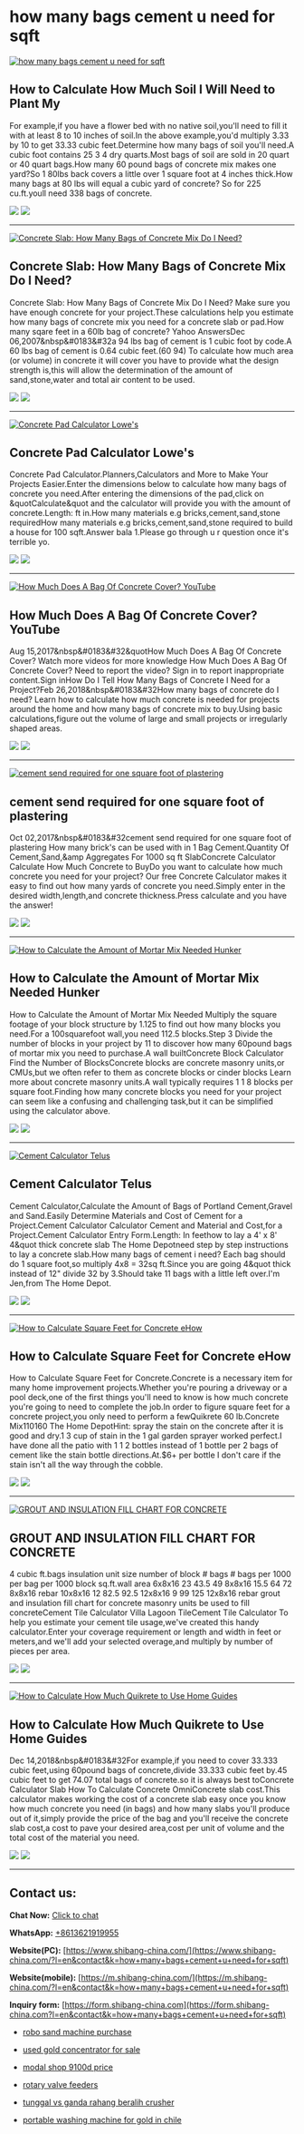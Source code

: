 # how many bags cement u need for sqft

<a href="https://swt.shibang-china.com/?l=en&img&k=how+many+bags+cement+u+need+for+sqft" target="_blank">![how many bags cement u need for sqft](http://static.shibang-china.com/all-800x300/869.jpg)</a>

## How to Calculate How Much Soil I Will Need to Plant My
For example,if you have a flower bed with no native soil,you'll need to fill it with at least 8 to 10 inches of soil.In the above example,you'd multiply 3.33 by 10 to get 33.33 cubic feet.Determine how many bags of soil you'll need.A cubic foot contains 25 3 4 dry quarts.Most bags of soil are sold in 20 quart or 40 quart bags.How many 60 pound bags of concrete mix makes one yard?So 1 80lbs back covers a little over 1 square foot at 4 inches thick.How many bags at 80 lbs will equal a cubic yard of concrete? So for 225 cu.ft.youll need 338 bags of concrete.


<a href="https://whatsapp.shibangsoft.com/WhatsApp.php" target="_blank" title="WhatsApp">![](http://static.shibang-china.com/icon/whatsapp.png)</a> <a href="https://swt.shibang-china.com/?l=en&icon&k=how+many+bags+cement+u+need+for+sqft" target="_blank">![](http://static.shibang-china.com/icon/chat-en.png)</a>

---

<a href="https://swt.shibang-china.com/?l=en&img&k=how+many+bags+cement+u+need+for+sqft" target="_blank">![Concrete Slab: How Many Bags of Concrete Mix Do I Need?](http://static.shibang-china.com/all-800x300/736.jpg)</a>

## Concrete Slab: How Many Bags of Concrete Mix Do I Need?
Concrete Slab: How Many Bags of Concrete Mix Do I Need? Make sure you have enough concrete for your project.These calculations help you estimate how many bags of concrete mix you need for a concrete slab or pad.How many sqare feet in a 60lb bag of concrete? Yahoo AnswersDec 06,2007&nbsp&#0183&#32a 94 lbs bag of cement is 1 cubic foot by code.A 60 lbs bag of cement is 0.64 cubic feet.(60 94) To calculate how much area (or volume) in concrete it will cover you have to provide what the design strength is,this will allow the determination of the amount of sand,stone,water and total air content to be used.


<a href="https://whatsapp.shibangsoft.com/WhatsApp.php" target="_blank" title="WhatsApp">![](http://static.shibang-china.com/icon/whatsapp.png)</a> <a href="https://swt.shibang-china.com/?l=en&icon&k=how+many+bags+cement+u+need+for+sqft" target="_blank">![](http://static.shibang-china.com/icon/chat-en.png)</a>

---

<a href="https://swt.shibang-china.com/?l=en&img&k=how+many+bags+cement+u+need+for+sqft" target="_blank">![Concrete Pad Calculator Lowe's](http://static.shibang-china.com/all-800x300/561.jpg)</a>

## Concrete Pad Calculator Lowe's
Concrete Pad Calculator.Planners,Calculators and More to Make Your Projects Easier.Enter the dimensions below to calculate how many bags of concrete you need.After entering the dimensions of the pad,click on &quotCalculate&quot and the calculator will provide you with the amount of concrete.Length: ft in.How many materials e.g bricks,cement,sand,stone requiredHow many materials e.g bricks,cement,sand,stone required to build a house for 100 sqft.Answer bala 1.Please go through u r question once it's terrible yo.


<a href="https://whatsapp.shibangsoft.com/WhatsApp.php" target="_blank" title="WhatsApp">![](http://static.shibang-china.com/icon/whatsapp.png)</a> <a href="https://swt.shibang-china.com/?l=en&icon&k=how+many+bags+cement+u+need+for+sqft" target="_blank">![](http://static.shibang-china.com/icon/chat-en.png)</a>

---

<a href="https://swt.shibang-china.com/?l=en&img&k=how+many+bags+cement+u+need+for+sqft" target="_blank">![How Much Does A Bag Of Concrete Cover? YouTube](http://static.shibang-china.com/all-800x300/1055.jpg)</a>

## How Much Does A Bag Of Concrete Cover? YouTube
Aug 15,2017&nbsp&#0183&#32&quotHow Much Does A Bag Of Concrete Cover? Watch more videos for more knowledge How Much Does A Bag Of Concrete Cover? Need to report the video? Sign in to report inappropriate content.Sign inHow Do I Tell How Many Bags of Concrete I Need for a Project?Feb 26,2018&nbsp&#0183&#32How many bags of concrete do I need? Learn how to calculate how much concrete is needed for projects around the home and how many bags of concrete mix to buy.Using basic calculations,figure out the volume of large and small projects or irregularly shaped areas.


<a href="https://whatsapp.shibangsoft.com/WhatsApp.php" target="_blank" title="WhatsApp">![](http://static.shibang-china.com/icon/whatsapp.png)</a> <a href="https://swt.shibang-china.com/?l=en&icon&k=how+many+bags+cement+u+need+for+sqft" target="_blank">![](http://static.shibang-china.com/icon/chat-en.png)</a>

---

<a href="https://swt.shibang-china.com/?l=en&img&k=how+many+bags+cement+u+need+for+sqft" target="_blank">![cement send required for one square foot of plastering](http://static.shibang-china.com/all-800x300/684.jpg)</a>

## cement send required for one square foot of plastering
Oct 02,2017&nbsp&#0183&#32cement send required for one square foot of plastering How many brick's can be used with in 1 Bag Cement.Quantity Of Cement,Sand,&amp Aggregates For 1000 sq ft SlabConcrete Calculator Calculate How Much Concrete to BuyDo you want to calculate how much concrete you need for your project? Our free Concrete Calculator makes it easy to find out how many yards of concrete you need.Simply enter in the desired width,length,and concrete thickness.Press calculate and you have the answer!


<a href="https://whatsapp.shibangsoft.com/WhatsApp.php" target="_blank" title="WhatsApp">![](http://static.shibang-china.com/icon/whatsapp.png)</a> <a href="https://swt.shibang-china.com/?l=en&icon&k=how+many+bags+cement+u+need+for+sqft" target="_blank">![](http://static.shibang-china.com/icon/chat-en.png)</a>

---

<a href="https://swt.shibang-china.com/?l=en&img&k=how+many+bags+cement+u+need+for+sqft" target="_blank">![How to Calculate the Amount of Mortar Mix Needed Hunker](http://static.shibang-china.com/all-800x300/496.jpg)</a>

## How to Calculate the Amount of Mortar Mix Needed Hunker
How to Calculate the Amount of Mortar Mix Needed Multiply the square footage of your block structure by 1.125 to find out how many blocks you need.For a 100squarefoot wall,you need 112.5 blocks.Step 3 Divide the number of blocks in your project by 11 to discover how many 60pound bags of mortar mix you need to purchase.A wall builtConcrete Block Calculator Find the Number of BlocksConcrete blocks are concrete masonry units,or CMUs,but we often refer to them as concrete blocks or cinder blocks Learn more about concrete masonry units.A wall typically requires 1 1 8 blocks per square foot.Finding how many concrete blocks you need for your project can seem like a confusing and challenging task,but it can be simplified using the calculator above.


<a href="https://whatsapp.shibangsoft.com/WhatsApp.php" target="_blank" title="WhatsApp">![](http://static.shibang-china.com/icon/whatsapp.png)</a> <a href="https://swt.shibang-china.com/?l=en&icon&k=how+many+bags+cement+u+need+for+sqft" target="_blank">![](http://static.shibang-china.com/icon/chat-en.png)</a>

---

<a href="https://swt.shibang-china.com/?l=en&img&k=how+many+bags+cement+u+need+for+sqft" target="_blank">![Cement Calculator Telus](http://static.shibang-china.com/all-800x300/157.jpg)</a>

## Cement Calculator Telus
Cement Calculator,Calculate the Amount of Bags of Portland Cement,Gravel and Sand.Easily Determine Materials and Cost of Cement for a Project.Cement Calculator Calculator Cement and Material and Cost,for a Project.Cement Calculator Entry Form.Length: In feethow to lay a 4' x 8' 4&quot thick concrete slab The Home Depotneed step by step instructions to lay a concrete slab.How many bags of cement i need? Each bag should do 1 square foot,so multiply 4x8 = 32sq ft.Since you are going 4&quot thick instead of 12" divide 32 by 3.Should take 11 bags with a little left over.I'm Jen,from The Home Depot.


<a href="https://whatsapp.shibangsoft.com/WhatsApp.php" target="_blank" title="WhatsApp">![](http://static.shibang-china.com/icon/whatsapp.png)</a> <a href="https://swt.shibang-china.com/?l=en&icon&k=how+many+bags+cement+u+need+for+sqft" target="_blank">![](http://static.shibang-china.com/icon/chat-en.png)</a>

---

<a href="https://swt.shibang-china.com/?l=en&img&k=how+many+bags+cement+u+need+for+sqft" target="_blank">![How to Calculate Square Feet for Concrete eHow](http://static.shibang-china.com/all-800x300/268.jpg)</a>

## How to Calculate Square Feet for Concrete eHow
How to Calculate Square Feet for Concrete.Concrete is a necessary item for many home improvement projects.Whether you're pouring a driveway or a pool deck,one of the first things you'll need to know is how much concrete you're going to need to complete the job.In order to figure square feet for a concrete project,you only need to perform a fewQuikrete 60 lb.Concrete Mix110160 The Home DepotHint: spray the stain on the concrete after it is good and dry.1 3 cup of stain in the 1 gal garden sprayer worked perfect.I have done all the patio with 1 1 2 bottles instead of 1 bottle per 2 bags of cement like the stain bottle directions.At.$6+ per bottle I don't care if the stain isn't all the way through the cobble.


<a href="https://whatsapp.shibangsoft.com/WhatsApp.php" target="_blank" title="WhatsApp">![](http://static.shibang-china.com/icon/whatsapp.png)</a> <a href="https://swt.shibang-china.com/?l=en&icon&k=how+many+bags+cement+u+need+for+sqft" target="_blank">![](http://static.shibang-china.com/icon/chat-en.png)</a>

---

<a href="https://swt.shibang-china.com/?l=en&img&k=how+many+bags+cement+u+need+for+sqft" target="_blank">![GROUT AND INSULATION FILL CHART FOR CONCRETE](http://static.shibang-china.com/all-800x300/477.jpg)</a>

## GROUT AND INSULATION FILL CHART FOR CONCRETE
4 cubic ft.bags insulation unit size number of block # bags # bags per 1000 per bag per 1000 block sq.ft.wall area 6x8x16 23 43.5 49 8x8x16 15.5 64 72 8x8x16 rebar 10x8x16 12 82.5 92.5 12x8x16 9 99 125 12x8x16 rebar grout and insulation fill chart for concrete masonry units be used to fill concreteCement Tile Calculator Villa Lagoon TileCement Tile Calculator To help you estimate your cement tile usage,we've created this handy calculator.Enter your coverage requirement or length and width in feet or meters,and we'll add your selected overage,and multiply by number of pieces per area.


<a href="https://whatsapp.shibangsoft.com/WhatsApp.php" target="_blank" title="WhatsApp">![](http://static.shibang-china.com/icon/whatsapp.png)</a> <a href="https://swt.shibang-china.com/?l=en&icon&k=how+many+bags+cement+u+need+for+sqft" target="_blank">![](http://static.shibang-china.com/icon/chat-en.png)</a>

---

<a href="https://swt.shibang-china.com/?l=en&img&k=how+many+bags+cement+u+need+for+sqft" target="_blank">![How to Calculate How Much Quikrete to Use Home Guides](http://static.shibang-china.com/all-800x300/320.jpg)</a>

## How to Calculate How Much Quikrete to Use Home Guides
Dec 14,2018&nbsp&#0183&#32For example,if you need to cover 33.333 cubic feet,using 60pound bags of concrete,divide 33.333 cubic feet by.45 cubic feet to get 74.07 total bags of concrete.so it is always best toConcrete Calculator Slab How To Calculate Concrete OmniConcrete slab cost.This calculator makes working the cost of a concrete slab easy once you know how much concrete you need (in bags) and how many slabs you'll produce out of it,simply provide the price of the bag and you'll receive the concrete slab cost,a cost to pave your desired area,cost per unit of volume and the total cost of the material you need.


<a href="https://whatsapp.shibangsoft.com/WhatsApp.php" target="_blank" title="WhatsApp">![](http://static.shibang-china.com/icon/whatsapp.png)</a> <a href="https://swt.shibang-china.com/?l=en&icon&k=how+many+bags+cement+u+need+for+sqft" target="_blank">![](http://static.shibang-china.com/icon/chat-en.png)</a>

---
## Contact us:

**Chat Now:** [Click to chat](https://swt.shibang-china.com?l=en&contact&k=how+many+bags+cement+u+need+for+sqft)

**WhatsApp:**  [+8613621919955](https://whatsapp.shibangsoft.com/WhatsApp.php)

**Website(PC):** [https://www.shibang-china.com/](https://www.shibang-china.com/?l=en&contact&k=how+many+bags+cement+u+need+for+sqft)

**Website(mobile):** [https://m.shibang-china.com/](https://m.shibang-china.com/?l=en&contact&k=how+many+bags+cement+u+need+for+sqft)

**Inquiry form:** [https://form.shibang-china.com](https://form.shibang-china.com?l=en&contact&k=how+many+bags+cement+u+need+for+sqft)

* [robo sand machine purchase](../114/robo%20sand%20machine%20purchase.md)

* [used gold concentrator for sale](../115/used%20gold%20concentrator%20for%20sale.md)

* [modal shop 9100d price](../121/modal%20shop%209100d%20price.md)

* [rotary valve feeders](../121/rotary%20valve%20feeders.md)

* [tunggal vs ganda rahang beralih crusher](../124/tunggal%20vs%20ganda%20rahang%20beralih%20crusher.md)

* [portable washing machine for gold in chile](../112/portable%20washing%20machine%20for%20gold%20in%20chile.md)